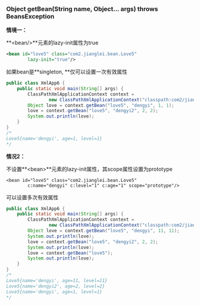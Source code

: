 ### Object getBean\(String name, Object... args\) throws BeansException

**情境一：**

**&lt;bean/&gt;**元素的lazy-init属性为true

```xml
<bean id="love5" class="com2.jianglei.bean.Love5"
        lazy-init="true"/>
```

如果bean是**singleton, **仅可以设置一次有效属性

```java
public class XmlApp6 {
    public static void main(String[] args) {
        ClassPathXmlApplicationContext context =
                new ClassPathXmlApplicationContext("classpath:com2/jianglei/spring-context5.xml");
        Object love = context.getBean("love5", "dengyi", 1, 1);
        love = context.getBean("love5", "dengyi2", 2, 2);
        System.out.println(love);
    }
}
/*
Love5{name='dengyi', age=1, level=1}
*/
```

**情况2：**

不设置**&lt;bean&gt;**元素的lazy-init属性，其scope属性设置为prototype

```
<bean id="love5" class="com2.jianglei.bean.Love5"
        c:name="dengyi" c:level="1" c:age="1" scope="prototype"/>
```

可以设置多次有效属性

```java
public class XmlApp6 {
    public static void main(String[] args) {
        ClassPathXmlApplicationContext context =
                new ClassPathXmlApplicationContext("classpath:com2/jianglei/spring-context5.xml");
        Object love = context.getBean("love5", "dengyi", 11, 11);
        System.out.println(love);
        love = context.getBean("love5", "dengyi2", 2, 2);
        System.out.println(love);
        love = context.getBean("love5");
        System.out.println(love);
    }
}
/*
Love5{name='dengyi', age=11, level=11}
Love5{name='dengyi2', age=2, level=2}
Love5{name='dengyi', age=1, level=1}
*/
```



